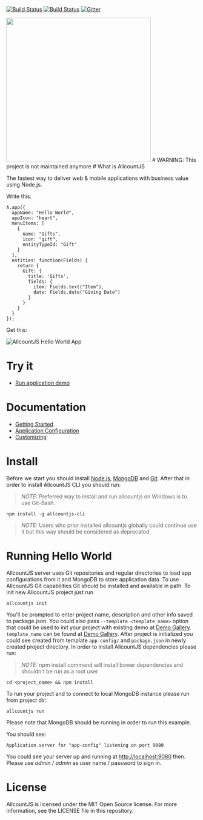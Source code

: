 [![Build Status](https://travis-ci.org/allcount/allcountjs.svg?branch=master)](https://travis-ci.org/allcount/allcountjs)
[![Build Status](https://ci.appveyor.com/api/projects/status/github/allcount/allcountjs?svg=true)](https://ci.appveyor.com/project/paveltiunov/allcountjs)
[![Gitter](https://badges.gitter.im/Join%20Chat.svg)](https://gitter.im/allcount/allcountjs?utm_source=badge&utm_medium=badge&utm_campaign=pr-badge)

<img src="https://allcountjs.com/assets/images/allcountjs-logo-card.png" width="381">
# WARNING: This project is not maintained anymore
# What is AllcountJS

The fastest way to deliver web & mobile applications with business value using Node.js.

Write this:

```
A.app({
  appName: "Hello World",
  appIcon: "heart",
  menuItems: [
    {
      name: "Gifts",
      icon: "gift",
      entityTypeId: "Gift"
    }
  ],
  entities: function(Fields) {
    return {
      Gift: {
        title: 'Gifts',
        fields: {
          item: Fields.text("Item"),
          date: Fields.date("Giving Date")
        }
      }
    }
  }
});
```

Get this:

![AllcountJS Hello World App](https://allcountjs.com/assets/images/allcountjs-splash.png)

# Try it

- [Run application demo](http://allcountjs.com/#demo)

# Documentation

- [Getting Started](http://allcountjs.com/docs/getting-started)
- [Application Configuration](http://allcountjs.com/docs/apps)
- [Customizing](http://allcountjs.com/docs/server)

# Install
Before we start you should install [Node.js](http://nodejs.org/), [MongoDB](http://www.mongodb.org/) and [Git](http://git-scm.com/).
After that in order to install AllcountJS CLI you should run:

> *NOTE:* Preferred way to install and run allcountjs on Windows is to use Git-Bash.

```
npm install -g allcountjs-cli
```

> *NOTE:* Users who prior installed allcountjs globally could continue use it but this way should be considered as deprecated.

# Running Hello World
AllcountJS server uses Git repositories and regular directories to load app configurations from it and MongoDB to store application data.
To use AllcountJS Git capabilities Git should be installed and available in path.
To init new AllcountJS project just run

```
allcountjs init
```

You'll be prompted to enter project name, description and other info saved to package.json.
You could also pass `--template <template_name>` option that could be used to init your project with existing demo at [Demo Gallery](https://allcountjs.com/entity/DemoGallery).
`template_name` can be found at [Demo Gallery](https://allcountjs.com/entity/DemoGallery).
After project is initialized you could see created from template `app-config/` and `package.json` in newly created project directory.
In order to install AllcountJS dependencies please run:

> *NOTE:* npm install command will install bower dependencies and shouldn't be run as a root user

```
cd <project_name> && npm install
```

To run your project and to connect to local MongoDB instance please run from project dir:

```
allcountjs run
```

Please note that MongoDB should be running in order to run this example.

You should see:

```
Application server for "app-config" listening on port 9080
```

You could see your server up and running at [http://localhost:9080](http://localhost:9080) then. Please use *admin* / *admin* as user name / password to sign in.

# License
AllcountJS is licensed under the MIT Open Source license. For more information, see the LICENSE file in this repository.
